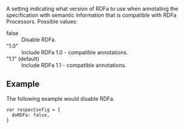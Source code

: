 A setting indicating what version of RDFa to use when annotating the specification with semantic information that is compatible with RDFa Processors. Possible values:

<dl>
  <dt>false</dt>
  <dd>Disable RDFa.</dd> 
  <dt>"1.0"</dt> 
  <dd>Include RDFa 1.0 - compatible annotations.</dd>
  <dt>"1.1" (default)</dt> 
  <dd>Include RDFa 1.1 - compatible annotations.</dd>
</dl>

## Example
The following example would disable RDFa. 

```JS
var respecConfig = {
  doRDFa: false,
}
```